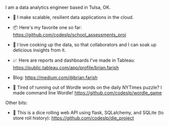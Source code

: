 I am a data analytics engineer based in Tulsa, OK.

- 💪 I make scalable, resilient data applications in the cloud. 
- 📦 Here's my favorite one so far: https://github.com/codeslp/school_assessments_proj
- 🍲 I love cooking up the data, so that collaborators and I can soak up delicious insights from it.
- 📈 Here are reports and dashboards I've made in Tableau:  https://public.tableau.com/app/profile/brian.farish
- Blog:  https://medium.com/@brian.farish

- 🧩 Tired of running out of Wordle words on the daily NYTimes puzzle? I made command line Wordle! https://github.com/codeslp/wordle_game

Other bits:
- 🎲 This is a dice rolling web API using flask, SQLalchemy, and SQLite (to store roll history):
https://github.com/codeslp/die_project
